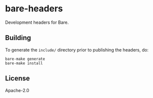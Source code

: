 # bare-headers

Development headers for Bare.

## Building

To generate the `include/` directory prior to publishing the headers, do:

```console
bare-make generate
bare-make install
```

## License

Apache-2.0
